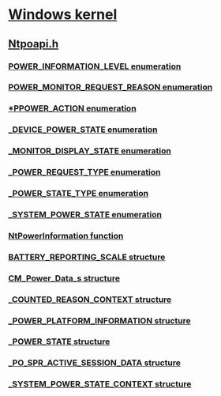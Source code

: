 # [Windows kernel](../_kernel/index.md)
## [Ntpoapi.h](index.md)
### [POWER_INFORMATION_LEVEL enumeration](../ntpoapi/ne-ntpoapi-power_information_level.md)
### [POWER_MONITOR_REQUEST_REASON enumeration](../ntpoapi/ne-ntpoapi-power_monitor_request_reason.md)
### [*PPOWER_ACTION enumeration](../ntpoapi/ne-ntpoapi-ppower_action.md)
### [_DEVICE_POWER_STATE enumeration](../ntpoapi/ne-ntpoapi-_device_power_state.md)
### [_MONITOR_DISPLAY_STATE enumeration](../ntpoapi/ne-ntpoapi-_monitor_display_state.md)
### [_POWER_REQUEST_TYPE enumeration](../ntpoapi/ne-ntpoapi-_power_request_type.md)
### [_POWER_STATE_TYPE enumeration](../ntpoapi/ne-ntpoapi-_power_state_type.md)
### [_SYSTEM_POWER_STATE enumeration](../ntpoapi/ne-ntpoapi-_system_power_state.md)
### [NtPowerInformation function](../ntpoapi/nf-ntpoapi-ntpowerinformation.md)
### [BATTERY_REPORTING_SCALE structure](../ntpoapi/ns-ntpoapi-battery_reporting_scale.md)
### [CM_Power_Data_s structure](../ntpoapi/ns-ntpoapi-cm_power_data_s.md)
### [_COUNTED_REASON_CONTEXT structure](../ntpoapi/ns-ntpoapi-_counted_reason_context.md)
### [_POWER_PLATFORM_INFORMATION structure](../ntpoapi/ns-ntpoapi-_power_platform_information.md)
### [_POWER_STATE structure](../ntpoapi/ns-ntpoapi-_power_state.md)
### [_PO_SPR_ACTIVE_SESSION_DATA structure](../ntpoapi/ns-ntpoapi-_po_spr_active_session_data.md)
### [_SYSTEM_POWER_STATE_CONTEXT structure](../ntpoapi/ns-ntpoapi-_system_power_state_context.md)
